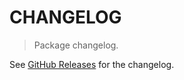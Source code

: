 # CHANGELOG

> Package changelog.

See [GitHub Releases](https://github.com/stdlib-js/math-iter-tools-map3/releases) for the changelog.